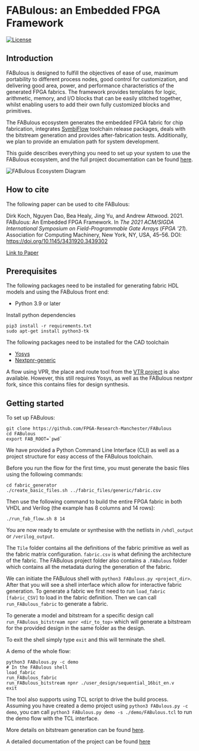 # FABulous: an Embedded FPGA Framework

[![License](https://img.shields.io/badge/License-Apache%202.0-blue.svg)](https://opensource.org/licenses/Apache-2.0)

## Introduction

FABulous is designed to fulfill the objectives of ease of use, maximum portability to different process nodes, good control for customization, and delivering good area, power, and performance characteristics of the generated FPGA fabrics. The framework provides templates for logic, arithmetic, memory, and I/O blocks that can be easily stitched together, whilst enabling users to add their own fully customized blocks and primitives.

The FABulous ecosystem generates the embedded FPGA fabric for chip fabrication, integrates
[SymbiFlow](https://symbiflow.github.io/)
toolchain release packages, deals with the bitstream generation and provides after-fabrication tests. Additionally, we plan to provide an emulation path for system development.

This guide describes everything you need to set up your system to use the FABulous ecosystem, and the full project documentation can be found [here](https://fabulous.readthedocs.io/en/latest/).

![FABulous Ecosystem Diagram](docs/source/figs/fabulous_ecosystem.png)

## How to cite

The following paper can be used to cite FABulous:

Dirk Koch, Nguyen Dao, Bea Healy, Jing Yu, and Andrew Attwood. 2021. FABulous: An Embedded FPGA Framework. In <i>The 2021 ACM/SIGDA International Symposium on Field-Programmable Gate Arrays</i> (<i>FPGA '21</i>). Association for Computing Machinery, New York, NY, USA, 45–56. DOI: https://doi.org/10.1145/3431920.3439302

[Link to Paper](https://dl.acm.org/doi/pdf/10.1145/3431920.3439302)

## Prerequisites

The following packages need to be installed for generating fabric HDL models and using the FABulous front end:

- Python 3.9 or later

Install python dependencies

```
pip3 install -r requirements.txt
sudo apt-get install python3-tk
```

The following packages need to be installed for the CAD toolchain
 - [Yosys](https://github.com/YosysHQ/yosys)
 - [Nextpnr-generic](https://github.com/YosysHQ/nextpnr#nextpnr-generic)
 
 A flow using VPR, the place and route tool from the [VTR project](https://github.com/verilog-to-routing/vtr-verilog-to-routing) is also available. However, this still requires Yosys, as well as the FABulous nextpnr fork, since this contains files for design synthesis.

## Getting started

To set up FABulous:

```
git clone https://github.com/FPGA-Research-Manchester/FABulous
cd FABulous
export FAB_ROOT=`pwd`
```

We have provided a Python Command Line Interface (CLI) as well as a project structure for easy access of the FABulous toolchain.

Before you run the flow for the first time, you must generate the basic files using the following commands:

```
cd fabric_generator
./create_basic_files.sh ../fabric_files/generic/fabric.csv
```

Then use the following command to build the entire FPGA fabric in both VHDL and Verilog (the example has 8 columns and 14 rows):

```
./run_fab_flow.sh 8 14
```

You are now ready to emulate or synthesise with the netlists in `/vhdl_output` or `/verilog_output`.

The `Tile` folder contains all the definitions of the fabric primitive as well as the fabric matrix configuration. `fabric.csv` is what defining the architecture of the fabric. The FABulous project folder also contains a `.FABulous` folder which contains all the metadata during the generation of the fabric.

We can initiate the FABulous shell with `python3 FABulous.py <project_dir>`. After that you will see a shell interface which allow for interactive fabric generation. To generate a fabric we first need to run `load_fabric [fabric_CSV]` to load in the fabric definition. Then we can call `run_FABulous_fabric` to generate a fabric.

To generate a model and bitstream for a specific design call `run_FABulous_bitstream npnr <dir_to_top>` which will
generate a bitstream for the provided design in the same folder as the design.

To exit the shell simply type `exit` and this will terminate the shell.

A demo of the whole flow:

```
python3 FABulous.py -c demo
# In the FABulous shell
load_fabric
run_FABulous_fabric
run_FABulous_bitstream npnr ./user_design/sequential_16bit_en.v
exit
```

The tool also supports using TCL script to drive the build process. Assuming you have created a demo project using
`python3 FABulous.py -c demo`, you can call `python3 FABulous.py demo -s ./demo/FABulous.tcl` to run the demo flow with the TCL interface.

More details on bitstream generation can be found [here](https://github.com/FPGA-Research-Manchester/FABulous/tree/master/fabric_generator/bitstream_npnr).

A detailed documentation of the project can be found [here](https://fabulous.readthedocs.io/en/latest/index.html)
